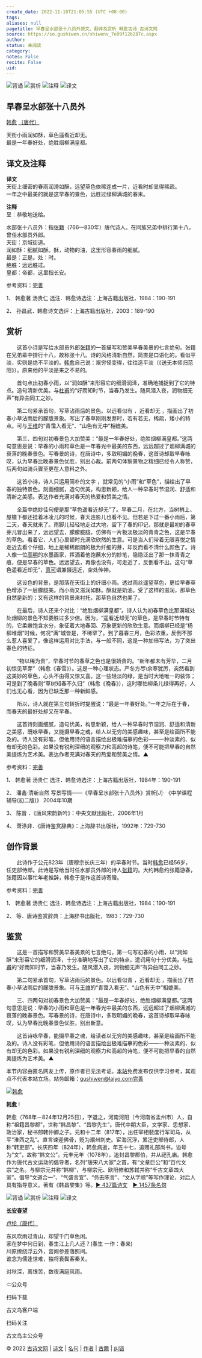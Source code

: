 ```yaml
---
create_date: 2022-11-18T21:05:55 (UTC +08:00)
tags: 
aliases: null
pagetitle: 早春呈水部张十八员外原文、翻译及赏析_韩愈古诗_古诗文网
source: https://so.gushiwen.cn/shiwenv_7e09f12b287c.aspx
author: 
status: 未阅读
category: 
notes: False
recite: False
uid: 
---
```


![背诵](https://song.gushiwen.cn/siteimg/bei-pic.png) ![赏析](https://song.gushiwen.cn/siteimg/shang-pic.png) ![注释](https://song.gushiwen.cn/siteimg/zhu-pic.png) ![译文](https://song.gushiwen.cn/siteimg/yi-pic.png)

## 早春呈水部张十八员外

[韩愈](https://so.gushiwen.cn/authorv_1abe13750637.aspx) [〔唐代〕](https://so.gushiwen.cn/shiwens/default.aspx?cstr=%e5%94%90%e4%bb%a3)

天街小雨润如酥，草色遥看近却无。  
最是一年春好处，绝胜烟柳满皇都。

## 译文及注释



**译文**  
天街上细密的春雨润滑如酥，远望草色依稀连成一片，近看时却显得稀疏。  
一年之中最美的就是这早春的景色，远胜过绿柳满城的春末。

**注释**  
呈：恭敬地送给。

水部张十八员外：指[张籍](https://so.gushiwen.cn/authorv_05460f6423b0.aspx)（766—830年）唐代诗人。在同族兄弟中排行第十八，曾任水部员外郎。  
天街：京城街道。  
润如酥：细腻如酥。酥，动物的油，这里形容春雨的细腻。  
最是：正是。处：时。  
绝胜：远远胜过。  
皇都：帝都，这里指长安。

参考资料：[完善](https://so.gushiwen.cn/jiucuo.aspx?u=%e7%bf%bb%e8%af%911820%e3%80%8a%e8%af%91%e6%96%87%e5%8f%8a%e6%b3%a8%e9%87%8a%e3%80%8b)

1、 韩愈著 汤贵仁 选注．韩愈诗选注：上海古籍出版社，1984：190-191

2、 孙昌武．韩愈诗文选评：上海古籍出版社，2003：189-190

## 赏析



　　这首小诗是写给水部员外郎[张籍](https://so.gushiwen.cn/authorv_05460f6423b0.aspx)的一首描写和赞美早春美景的七言绝句。张籍在兄弟辈中排行十八，故称张十八。诗的风格清新自然，简直是口语化的。看似平淡，实则是绝不平淡的。[韩愈](https://so.gushiwen.cn/authorv_1abe13750637.aspx)自己说：艰穷怪变得，往往造平淡（《送无本师归范阳》）。原来他的平淡是来之不易的。

　　首句点出初春小雨，以“润如酥”来形容它的细滑润泽，准确地捕捉到了它的特点。造句清新优美。与[杜甫](https://so.gushiwen.cn/authorv_515ea88d1858.aspx)的“好雨知时节，当春乃发生。随风潜入夜，润物细无声”有异曲同工之妙。

　　第二句紧承首句，写草沾雨后的景色。以远看似有 ，近看却无 ，描画出了初春小草沾雨后的朦胧景象。写出了春草刚刚发芽时，若有若无，稀疏，矮小的特点。可与[王维](https://so.gushiwen.cn/authorv_52fceee85532.aspx)的“青霭入看无”、“山色有无中”相媲美。

　　第三、四句对初春景色大加赞美：“最是一年春好处，绝胜烟柳满皇都。”这两句意思是说：早春的小雨和草色是一年春光中最美的东西，远远超过了烟柳满城的衰落的晚春景色。写春景的诗，在唐诗中，多取明媚的晚春，这首诗却取早春咏叹，认为早春比晚春景色优胜，别出心裁。前两句体察景物之精细已经令人称赞，后两句如骑兵骤至更在人意料之外。

　　这首小诗，诗人只运用简朴的文字 ，就常见的“小雨”和“草色”，描绘出了早春的独特景色。刻画细腻，造句优美，构思新颖，给人一种早春时节湿润、舒适和清新之美感。表达作者充满对春天的热爱和赞美之情。

　　全篇中绝妙佳句便是那“草色遥看近却无”了。早春二月，在北方，当树梢上、屋檐下都还挂着冰凌儿的时候，春天连影儿也看不见。但若是下过一番小雨后，第二天，春天就来了。雨脚儿轻轻地走过大地，留下了春的印记，那就是最初的春草芽儿冒出来了，远远望去，朦朦胧胧，仿佛有一片极淡极淡的青青之色，这是早春的草色。看着它，人们心里顿时充满欣欣然的生意。可是当人们带着无限喜悦之情走近去看个仔细，地上是稀稀朗朗的极为纤细的芽，却反而看不清什么颜色了。诗人像一位[高明](https://so.gushiwen.cn/authorv_244b13feafc9.aspx)的水墨画家，挥洒着他饱蘸水分的妙笔，隐隐泛出了那一抹青青之痕，便是早春的草色。远远望去，再像也没有，可走近了，反倒看不出。这句“草色遥看近却无”，[真可](https://so.gushiwen.cn/authorv_6e1871a6775f.aspx)谓兼摄远近，空处传神。

　　这设色的背景，是那落在天街上的纤细小雨。透过雨丝遥望草色，更给早春草色增添了一层朦胧美。而小雨又滋润如酥。酥就是奶油。受了这样的滋润，那草色自然是新的；又有这样的背景来衬托，那草色自然也美了。

　　在最后，诗人还来个对比：“绝胜烟柳满皇都”。诗人认为初春草色比那满城处处烟柳的景色不知要胜过多少倍。因为，“遥看近却无”的草色，是早春时节特有的，它柔嫩饱含水分，象征着大地春回、万象更新的欣欣生意。而烟柳已经是“杨柳堆烟”时候，何况“满”城皆是，不稀罕了。到了暮春三月，色彩浓重，反倒不那么惹人喜爱了。像这样运用对比手法，与一般不同，这是一种加倍写法，为了突出春色的特征。

　　“物以稀为贵”，早春时节的春草之色也是很娇贵的。“新年都未有芳华，二月初惊见草芽”（韩愈《春雪》）。这是一种心理状态。严冬方尽\\余寒犹厉，突然看到这美妙的草色，心头不由得又惊又喜。这一些轻淡的绿，是当时大地唯一的装饰；可是到了晚春则“草树知春不久归”（韩愈《晚春》），这时哪怕柳条儿绿得再好，人们也无心看，因为已缺乏那一种新鲜感。

　　所以，诗人就在第三句转折时提醒说：“最是一年春好处。”一年之际在于春，而春天的最好处却又在早春。

　　这首诗刻画细腻，造句优美，构思新颖，给人一种早春时节湿润、舒适和清新之美感，既咏早春，又能摄早春之魂，给人以无穷的美感趣味，甚至是绘画所不能及的。诗人没有彩笔，但他用诗的语言描绘出极难描摹的色彩——一种淡素的、似有却无的色彩。如果没有锐利深细的观察力和高超的诗笔，便不可能把早春的自然美提炼为艺术美。表达作者充满对春天的热爱和赞美之情。▲

参考资料：[完善](https://so.gushiwen.cn/jiucuo.aspx?u=%e8%b5%8f%e6%9e%902706%e3%80%8a%e8%b5%8f%e6%9e%90%e3%80%8b)

1、 韩愈著 汤贵仁 选注．韩愈诗选注：上海古籍出版社，1984年：190-191

2、 潘鑫·清新自然 写景写情——《早春呈水部张十八员外》赏析\[J\]· 《中学课程辅导(初二版)》 2004年10期

3、 陈晋 ．《唐风宋韵新吟》：中央文献出版社，2006年1月

4、 萧涤非．《唐诗鉴赏辞典》：上海辞书出版社，1992年：729-730

## 创作背景



　　此诗作于公元823年（唐穆宗长庆三年）的早春时节。当时[韩愈](https://so.gushiwen.cn/authorv_1abe13750637.aspx)已经56岁，任吏部侍郎。此诗是写给当时任水部员外郎的诗人[张籍](https://so.gushiwen.cn/authorv_05460f6423b0.aspx)的。大约韩愈约张籍游春，张籍因以事忙年老推辞，韩愈于是作这首诗寄赠。

参考资料：[完善](https://so.gushiwen.cn/jiucuo.aspx?u=%e8%b5%8f%e6%9e%902708%e3%80%8a%e5%88%9b%e4%bd%9c%e8%83%8c%e6%99%af%e3%80%8b)

1、 韩愈著 汤贵仁 选注．韩愈诗选注：上海古籍出版社，1984：190-191

2、 等．唐诗鉴赏辞典：上海辞书出版社，1983：729-730

## 鉴赏



　　这是一首描写和赞美早春美景的七言绝句。第一句写初春的小雨，以“润如酥”来形容它的细滑润泽，十分准确地写出了它的特点，遣词用句十分优美。与[杜甫](https://so.gushiwen.cn/authorv_515ea88d1858.aspx)的“好雨知时节，当春乃发生。随风潜入夜，润物细无声”有异曲同工之妙。

　　第二句紧承首句，写草沾雨后的景色。以远看似青 ，近看却无 ，描画出了初春小草沾雨后的朦胧景象。可与[王维](https://so.gushiwen.cn/authorv_52fceee85532.aspx)的“青霭入看无”、“山色有无中”相媲美。

　　三、四两句对初春景色大加赞美：“最是一年春好处，绝胜烟柳满皇都。”这两句意思是说：早春的小雨和草色是一年春光中最美的东西，远远超过了烟柳满城的衰落的晚春景色。写春景的诗，在唐诗中，多取明媚的晚春，这首诗却取早春咏叹，认为早春比晚春景色优胜，别出新意。

　　这首诗咏早春，能摄早春之魂，给读者以无穷的美感趣味，甚至是绘画所不能及的。诗人没有彩笔，但他用诗的语言描绘出极难描摹的色彩——一种淡素的、似有却无的色彩。如果没有锐利深细的观察力和高超的诗笔，便不可能把早春的自然美提炼为艺术美。▲

本节内容由匿名网友上传，原作者已无法考证。[本站](https://www.gushiwen.cn/)免费发布仅供学习参考，其观点不代表本站立场。站务邮箱：gushiwen@laiyo.com[完善](https://so.gushiwen.cn/jiucuo.aspx?u=%e8%b5%8f%e6%9e%902707%e3%80%8a%e9%89%b4%e8%b5%8f%e3%80%8b)

[![韩愈](https://song.gushiwen.cn/authorImg/hanyu.jpg)](https://so.gushiwen.cn/authorv_1abe13750637.aspx)

[**韩愈**](https://so.gushiwen.cn/authorv_1abe13750637.aspx) !

韩愈（768年－824年12月25日），字退之，河南河阳（今河南省孟州市）人，自称“祖籍昌黎郡”，世称“韩昌黎”、“昌黎先生”。唐代中期大臣，文学家、思想家、政治家，秘书郎韩仲卿之子。元和十二年（817年），出任宰相裴度行军司马，从平“淮西之乱”。直言谏迎佛骨，贬为潮州刺史。宦海沉浮，累迁吏部侍郎，人称“韩吏部”。长庆四年（824年），韩愈病逝，年五十七，追赠礼部尚书，谥号为“文”，故称“韩文公”。元丰元年（1078年），追封昌黎郡伯，并从祀孔庙。韩愈作为唐代古文运动的倡导者，名列“唐宋八大家”之首，有“文章巨公”和“百代文宗”之名。与柳宗元并称“韩柳”，与柳宗元、欧阳修和苏轼并称“千古文章四大家”。倡导“文道合一”、“气盛言宜”、“务去陈言”、“文从字顺”等写作理论，对后人具有指导意义。著有《韩昌黎集》等。[► 437篇诗文](https://so.gushiwen.cn/shiwens/default.aspx?astr=%e9%9f%a9%e6%84%88)　[► 1457条名句](https://so.gushiwen.cn/mingjus/default.aspx?astr=%e9%9f%a9%e6%84%88)

![背诵](https://song.gushiwen.cn/siteimg/bei-pic.png) ![赏析](https://song.gushiwen.cn/siteimg/shang-pic.png) ![注释](https://song.gushiwen.cn/siteimg/zhu-pic.png) ![译文](https://song.gushiwen.cn/siteimg/yi-pic.png)

[**长安春望**](https://so.gushiwen.cn/shiwenv_be47e46d1dfa.aspx)

[卢纶](https://so.gushiwen.cn/authorv.aspx?name=%e5%8d%a2%e7%ba%b6)[〔唐代〕](https://so.gushiwen.cn/shiwens/default.aspx?cstr=%e5%94%90%e4%bb%a3)

东风吹雨过青山，却望千门草色闲。  
家在梦中何日到，春生江上几人还？(春生 一作：春来)  
川原缭绕浮云外，宫阙参差落照间。  
谁念为儒逢世难，独将衰鬓客秦关。



对秋深，离恨苦，数夜满庭风雨。

⇦公众号



扫码下载

古文岛客户端



扫码关注

古文岛主公众号

© 2022 [古诗文网](https://www.gushiwen.cn/) | [诗文](https://so.gushiwen.cn/shiwens/) | [名句](https://so.gushiwen.cn/mingjus/) | [作者](https://so.gushiwen.cn/authors/) | [古籍](https://so.gushiwen.cn/guwen/) | [纠错](https://so.gushiwen.cn/jiucuo.aspx?u=)
